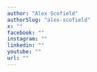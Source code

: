 ```yaml
---
author: "Alex Scofield"
authorSlug: "alex-scofield"
x: ""
facebook: ""
instagram: ""
linkedin: ""
youtube: ""
url: ""
---
```

